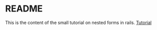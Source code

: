 # README

This is the content of the small tutorial on nested forms in rails.
[Tutorial](http://blog.mutunda.com/nested-forms-in-rails-5/)
